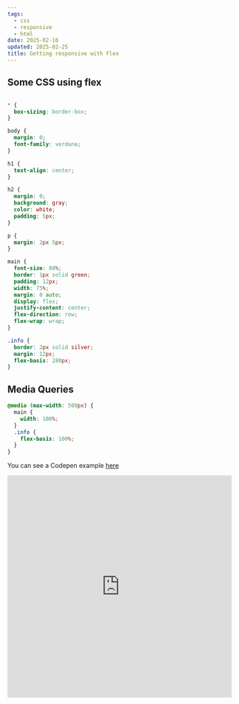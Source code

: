 ```yaml
---
tags:
  - css
  - responsive
  - html
date: 2025-02-16
updated: 2025-02-25
title: Getting responsive with Flex
---
```


## Some CSS using **flex**

```css

* {
  box-sizing: border-box;
}

body {
  margin: 0;
  font-family: verdana;
}

h1 {
  text-align: center;
}

h2 {
  margin: 0;
  background: gray;
  color: white;
  padding: 5px;
}

p {
  margin: 2px 5px;
}
```

```css
main {
  font-size: 80%;
  border: 1px solid green;
  padding: 12px;
  width: 75%;
  margin: 0 auto;
  display: flex;
  justify-content: center;
  flex-direction: row;
  flex-wrap: wrap;
}

.info {
  border: 2px solid silver;
  margin: 12px;
  flex-basis: 280px;
}
```

## Media Queries

```css
@media (max-width: 500px) {
  main {
    width: 100%;
  }
  .info {
    flex-basis: 100%;
  }
}

```

You can see a Codepen example [here](https://codepen.io/pageboy/pen/ZEJXJyv)

<iframe height="500" style="width: 100%;" scrolling="no" title="Flex for Responsiveness" src="https://codepen.io/pageboy/embed/ZEJXJyv?default-tab=html%2Cresult" frameborder="no" loading="lazy" allowtransparency="true" allowfullscreen="true">
  See the Pen <a href="https://codepen.io/pageboy/pen/ZEJXJyv">
  Flex for Responsiveness</a> by Chris Jennings (<a href="https://codepen.io/pageboy">@pageboy</a>)
  on <a href="https://codepen.io">CodePen</a>.
</iframe>